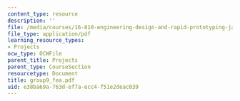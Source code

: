 ```yaml
---
content_type: resource
description: ''
file: /media/courses/16-810-engineering-design-and-rapid-prototyping-january-iap-2005/e38ba69a763def7aecc4f51e2deac039_group9_fea.pdf
file_type: application/pdf
learning_resource_types:
- Projects
ocw_type: OCWFile
parent_title: Projects
parent_type: CourseSection
resourcetype: Document
title: group9_fea.pdf
uid: e38ba69a-763d-ef7a-ecc4-f51e2deac039
---
```

